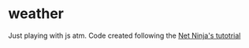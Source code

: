 # weather
Just playing with js atm.
Code created following the <a href='https://www.udemy.com/course/modern-javascript-from-novice-to-ninja/learn/lecture/14241396#notes'>Net Ninja's tutotrial</a>
